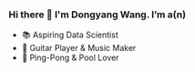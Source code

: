 ### Hi there 👋 I'm Dongyang Wang. I’m a(n)

- 📚 Aspiring Data Scientist
- 🎸 Guitar Player & Music Maker
- 🏓 Ping-Pong & Pool Lover

<!--
**dongyangwang30/dongyangwang30** is a ✨ _special_ ✨ repository because its `README.md` (this file) appears on your GitHub profile.

Here are some ideas to get you started:

- 🔭 I’m currently working on ...
- 🌱 I’m currently learning ...
- 👯 I’m looking to collaborate on ...
- 🤔 I’m looking for help with ...
- 💬 Ask me about ...
- 📫 How to reach me: ...
- 😄 Pronouns: ...
- ⚡ Fun fact: ...
-->
